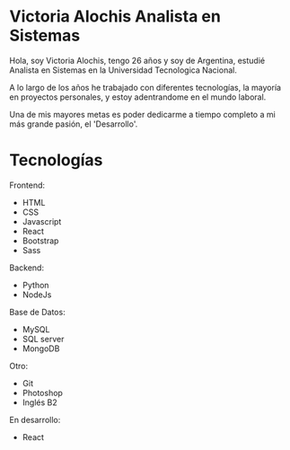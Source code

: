 # Victoria Alochis Analista en Sistemas

Hola, soy Victoria Alochis, tengo 26 años y soy de Argentina, estudié Analista en Sistemas en la Universidad Tecnologica Nacional.

A lo largo de los años he trabajado con diferentes tecnologías, la mayoría en proyectos personales, y estoy adentrandome en el mundo laboral.

Una de mis mayores metas es poder dedicarme a tiempo completo a mi más grande pasión, el 'Desarrollo'.

# Tecnologías

Frontend:
- HTML
- CSS
- Javascript
- React
- Bootstrap
- Sass

Backend:
- Python
- NodeJs

Base de Datos: 
- MySQL
- SQL server
- MongoDB

Otro: 
- Git
- Photoshop
- Inglés B2

En desarrollo: 
- React